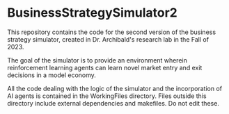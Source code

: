 # BusinessStrategySimulator2

This repository contains the code for the second version of the business strategy simulator, created in Dr. Archibald's research lab in the Fall of 2023.

The goal of the simulator is to provide an environment wherein reinforcement learning agents can learn novel market entry and exit decisions in a model economy.

All the code dealing with the logic of the simulator and the incorporation of AI agents is contained in the WorkingFiles directory.
Files outside this directory include external dependencies and makefiles. Do not edit these.

